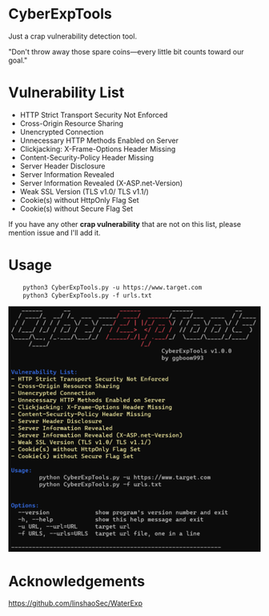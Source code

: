 # CyberExpTools




Just a crap vulnerability detection tool.

"Don't throw away those spare coins—every little bit counts toward our goal."



# Vulnerability List

- HTTP Strict Transport Security Not Enforced
- Cross-Origin Resource Sharing
- Unencrypted Connection
- Unnecessary HTTP Methods Enabled on Server
- Clickjacking: X-Frame-Options Header Missing
- Content-Security-Policy Header Missing
- Server Header Disclosure
- Server Information Revealed
- Server Information Revealed (X-ASP.net-Version)
- Weak SSL Version (TLS v1.0/ TLS v1.1/)
- Cookie(s) without HttpOnly Flag Set
- Cookie(s) without Secure Flag Set



If you have any other **crap vulnerability** that are not on this list, please mention issue and I'll add it.



# Usage

        python3 CyberExpTools.py -u https://www.target.com
        python3 CyberExpTools.py -f urls.txt

![image-20250207101745968](screenshot.png)



# Acknowledgements



https://github.com/linshaoSec/WaterExp
